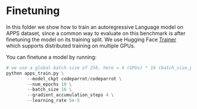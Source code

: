 # Finetuning

In this folder we show how to train an autoregressive Language model on APPS dataset, since a common way to evaluate on this benchmark is after finetuning the model on its training split.
We use Hugging Face [Trainer](https://huggingface.co/docs/transformers/main_classes/trainer) which supports distributed training on multiple GPUs.

You can finetune a model by running:
```python
# we use a global batch size of 256, here = 4 (GPUs) * 16 (batch_size_per_device) * 4 (gradient_accumulation)
python apps_train.py \
        --model_ckpt codeparrot/codeparrot \
        --num_epochs 10 \
        --batch_size 16 \
        --gradient_accumulation_steps 4 \
        --learning_rate 5e-5
```